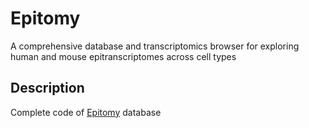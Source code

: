 # Epitomy

A comprehensive database and transcriptomics browser for exploring human and mouse epitranscriptomes across cell types

## Description

Complete code of [Epitomy](https://epitomy.soic.iupui.edu/) database
